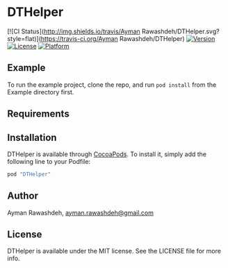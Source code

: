 # DTHelper

[![CI Status](http://img.shields.io/travis/Ayman Rawashdeh/DTHelper.svg?style=flat)](https://travis-ci.org/Ayman Rawashdeh/DTHelper)
[![Version](https://img.shields.io/cocoapods/v/DTHelper.svg?style=flat)](http://cocoapods.org/pods/DTHelper)
[![License](https://img.shields.io/cocoapods/l/DTHelper.svg?style=flat)](http://cocoapods.org/pods/DTHelper)
[![Platform](https://img.shields.io/cocoapods/p/DTHelper.svg?style=flat)](http://cocoapods.org/pods/DTHelper)

## Example

To run the example project, clone the repo, and run `pod install` from the Example directory first.

## Requirements

## Installation

DTHelper is available through [CocoaPods](http://cocoapods.org). To install
it, simply add the following line to your Podfile:

```ruby
pod "DTHelper"
```

## Author

Ayman Rawashdeh, ayman.rawashdeh@gmail.com

## License

DTHelper is available under the MIT license. See the LICENSE file for more info.
